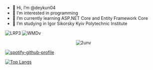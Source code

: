 - 👋 Hi, I’m @deykun04
- 👀 I’m interested in programming
- 🌱 I’m currently learning ASP.NET Core  and Entity Framework Core
- 💞️ I’m studying in Igor Sikorsky Kyiv Polytechnic Institute
<!---
deykun04/deykun04 is a ✨ special ✨ repository because its `README.md` (this file) appears on your GitHub profile.
You can click the Preview link to take a look at your changes.
--->
![LRP3](https://user-images.githubusercontent.com/100220425/187074915-8f8d71f2-a165-4061-bba2-58cf5e8f233f.gif)
![WMDv](https://user-images.githubusercontent.com/100220425/187869669-9ea5c5ff-8589-4d6a-973c-744915c27b6e.gif)
<p align="center">
  <img src="https://user-images.githubusercontent.com/100220425/187075011-161296db-8bbb-4548-9abd-285c05e91202.gif" alt="2unv">
</p>






[![spotify-github-profile](https://spotify-github-profile.vercel.app/api/view?uid=lebownb55keinzau18o4fphc2&cover_image=true&theme=natemoo-re&bar_color=53b14f&bar_color_cover=false)](https://github.com/kittinan/spotify-github-profile)

[![Top Langs](https://github-readme-stats.vercel.app/api/top-langs/?username=deykun04)](https://github.com/anuraghazra/github-readme-stats)


